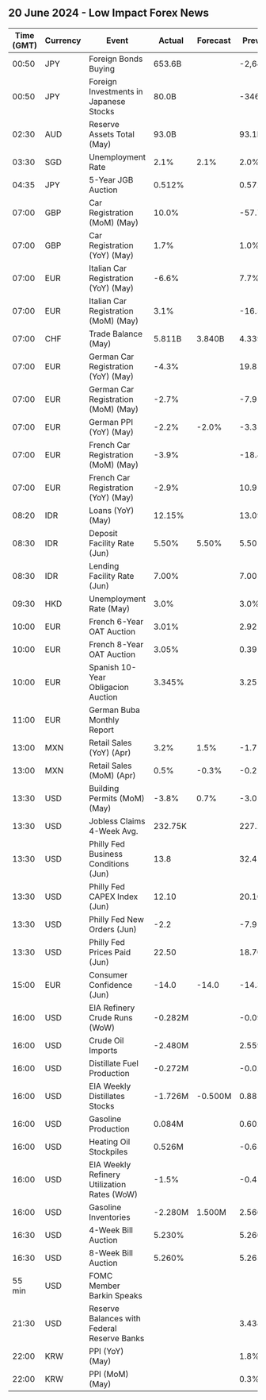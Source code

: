 ## 20 June 2024 - Low Impact Forex News

| Time (GMT) | Currency | Event | Actual | Forecast | Previous |
|------|----------|-------|--------|----------|----------|
| 00:50 | JPY | Foreign Bonds Buying | 653.6B |  | -2,648.6B |
| 00:50 | JPY | Foreign Investments in Japanese Stocks | 80.0B |  | -346.2B |
| 02:30 | AUD | Reserve Assets Total (May) | 93.0B |  | 93.1B |
| 03:30 | SGD | Unemployment Rate | 2.1% | 2.1% | 2.0% |
| 04:35 | JPY | 5-Year JGB Auction | 0.512% |  | 0.572% |
| 07:00 | GBP | Car Registration (MoM) (May) | 10.0% |  | -57.7% |
| 07:00 | GBP | Car Registration (YoY) (May) | 1.7% |  | 1.0% |
| 07:00 | EUR | Italian Car Registration (YoY) (May) | -6.6% |  | 7.7% |
| 07:00 | EUR | Italian Car Registration (MoM) (May) | 3.1% |  | -16.5% |
| 07:00 | CHF | Trade Balance (May) | 5.811B | 3.840B | 4.339B |
| 07:00 | EUR | German Car Registration (YoY) (May) | -4.3% |  | 19.8% |
| 07:00 | EUR | German Car Registration (MoM) (May) | -2.7% |  | -7.9% |
| 07:00 | EUR | German PPI (YoY) (May) | -2.2% | -2.0% | -3.3% |
| 07:00 | EUR | French Car Registration (MoM) (May) | -3.9% |  | -18.4% |
| 07:00 | EUR | French Car Registration (YoY) (May) | -2.9% |  | 10.9% |
| 08:20 | IDR | Loans (YoY) (May) | 12.15% |  | 13.09% |
| 08:30 | IDR | Deposit Facility Rate (Jun) | 5.50% | 5.50% | 5.50% |
| 08:30 | IDR | Lending Facility Rate (Jun) | 7.00% |  | 7.00% |
| 09:30 | HKD | Unemployment Rate (May) | 3.0% |  | 3.0% |
| 10:00 | EUR | French 6-Year OAT Auction | 3.01% |  | 2.92% |
| 10:00 | EUR | French 8-Year OAT Auction | 3.05% |  | 0.39% |
| 10:00 | EUR | Spanish 10-Year Obligacion Auction | 3.345% |  | 3.251% |
| 11:00 | EUR | German Buba Monthly Report |  |  |  |
| 13:00 | MXN | Retail Sales (YoY) (Apr) | 3.2% | 1.5% | -1.7% |
| 13:00 | MXN | Retail Sales (MoM) (Apr) | 0.5% | -0.3% | -0.2% |
| 13:30 | USD | Building Permits (MoM) (May) | -3.8% | 0.7% | -3.0% |
| 13:30 | USD | Jobless Claims 4-Week Avg. | 232.75K |  | 227.25K |
| 13:30 | USD | Philly Fed Business Conditions (Jun) | 13.8 |  | 32.4 |
| 13:30 | USD | Philly Fed CAPEX Index (Jun) | 12.10 |  | 20.10 |
| 13:30 | USD | Philly Fed New Orders (Jun) | -2.2 |  | -7.9 |
| 13:30 | USD | Philly Fed Prices Paid (Jun) | 22.50 |  | 18.70 |
| 15:00 | EUR | Consumer Confidence (Jun) | -14.0 | -14.0 | -14.3 |
| 16:00 | USD | EIA Refinery Crude Runs (WoW) | -0.282M |  | -0.097M |
| 16:00 | USD | Crude Oil Imports | -2.480M |  | 2.559M |
| 16:00 | USD | Distillate Fuel Production | -0.272M |  | -0.029M |
| 16:00 | USD | EIA Weekly Distillates Stocks | -1.726M | -0.500M | 0.881M |
| 16:00 | USD | Gasoline Production | 0.084M |  | 0.602M |
| 16:00 | USD | Heating Oil Stockpiles | 0.526M |  | -0.656M |
| 16:00 | USD | EIA Weekly Refinery Utilization Rates (WoW) | -1.5% |  | -0.4% |
| 16:00 | USD | Gasoline Inventories | -2.280M | 1.500M | 2.566M |
| 16:30 | USD | 4-Week Bill Auction | 5.230% |  | 5.260% |
| 16:30 | USD | 8-Week Bill Auction | 5.260% |  | 5.265% |
| 55 min | USD | FOMC Member Barkin Speaks |  |  |  |
| 21:30 | USD | Reserve Balances with Federal Reserve Banks |  |  | 3.434T |
| 22:00 | KRW | PPI (YoY) (May) |  |  | 1.8% |
| 22:00 | KRW | PPI (MoM) (May) |  |  | 0.3% |

